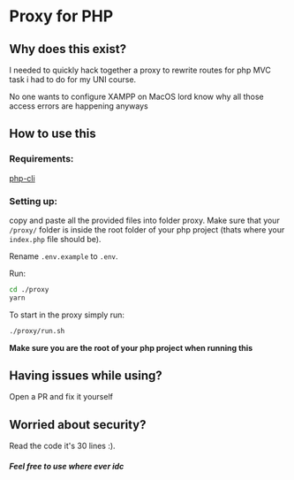 # Proxy for PHP

## Why does this exist?

I needed to quickly hack together a proxy to rewrite routes for php MVC task i had to do for my UNI course.

No one wants to configure XAMPP on MacOS lord know why all those access errors are happening anyways

## How to use this

### Requirements:

[php-cli](https://www.php.net/manual/en/features.commandline.webserver.php)

### Setting up:

copy and paste all the provided files into folder proxy. Make sure that your `/proxy/` folder is inside the root folder of your php project (thats where your `index.php` file should be).

Rename `.env.example` to `.env`.

Run:

```sh
cd ./proxy
yarn
```

To start in the proxy simply run:

```sh
./proxy/run.sh
```

**Make sure you are the root of your php project when running this**

## Having issues while using?

Open a PR and fix it yourself

## Worried about security?

Read the code it's 30 lines :).

##### Feel free to use where ever idc

